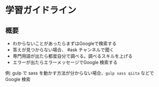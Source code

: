 # 学習ガイドライン

## 概要

* わからないことがあったらまずはGoogleで検索する
* 答えが見つからない場合、 \#ask チャンネルで聞く
* 専門用語が出たら都度自分で調べる。調べるスキルを上げる
* エラーが出たらエラーメッセージでGoogle 検索する

例: gulp で sass を動かす方法が分からない場合、`gulp sass qiita` などで Google 検索

